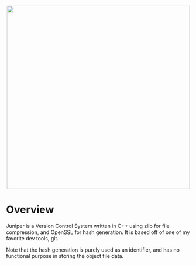 <p align="center"><img src="img/juniper_logo.png" width=500, height=500></p>

# Overview
Juniper is a Version Control System written in C++ using zlib for file compression, and OpenSSL for hash generation. It is based off of one of my favorite dev tools, git.

Note that the hash generation is purely used as an identifier, and has no functional purpose in storing the object file data.

